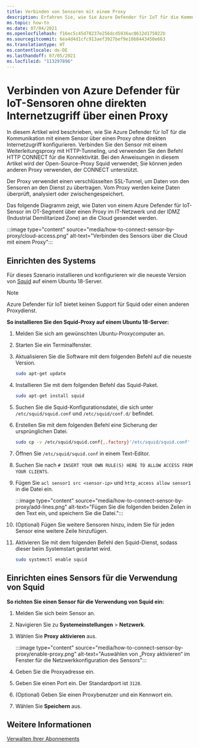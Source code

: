 ```yaml
---
title: Verbinden von Sensoren mit einem Proxy
description: Erfahren Sie, wie Sie Azure Defender für IoT für die Kommunikation mit einem Sensor über einen Proxy ohne direkten Internetzugriff konfigurieren.
ms.topic: how-to
ms.date: 07/04/2021
ms.openlocfilehash: f16ec5c45d78237e256dcd5936ac0612d175022b
ms.sourcegitcommit: 6ea4d4d1cfc913aef3927bef9e10b8443450e663
ms.translationtype: HT
ms.contentlocale: de-DE
ms.lasthandoff: 07/05/2021
ms.locfileid: "113297896"
---
```

# <a name="connect-azure-defender-for-iot-sensors-without-direct-internet-access-by-using-a-proxy"></a>Verbinden von Azure Defender für IoT-Sensoren ohne direkten Internetzugriff über einen Proxy 

In diesem Artikel wird beschrieben, wie Sie Azure Defender für IoT für die Kommunikation mit einem Sensor über einen Proxy ohne direkten Internetzugriff konfigurieren. Verbinden Sie den Sensor mit einem Weiterleitungsproxy mit HTTP-Tunneling, und verwenden Sie den Befehl HTTP CONNECT für die Konnektivität. Bei den Anweisungen in diesem Artikel wird der Open-Source-Proxy Squid verwendet; Sie können jeden anderen Proxy verwenden, der CONNECT unterstützt. 

Der Proxy verwendet einen verschlüsselten SSL-Tunnel, um Daten von den Sensoren an den Dienst zu übertragen. Vom Proxy werden keine Daten überprüft, analysiert oder zwischengespeichert. 

Das folgende Diagramm zeigt, wie Daten von einem Azure Defender für IoT-Sensor im OT-Segment über einen Proxy im IT-Netzwerk und der IDMZ (Industrial Demilitarized Zone) an die Cloud gesendet werden.

:::image type="content" source="media/how-to-connect-sensor-by-proxy/cloud-access.png" alt-text="Verbinden des Sensors über die Cloud mit einem Proxy":::

## <a name="set-up-your-system"></a>Einrichten des Systems

Für dieses Szenario installieren und konfigurieren wir die neueste Version von [Squid](http://www.squid-cache.org/) auf einem Ubuntu 18-Server.

> [!Note]
> Azure Defender für IoT bietet keinen Support für Squid oder einen anderen Proxydienst.

**So installieren Sie den Squid-Proxy auf einem Ubuntu 18-Server:**

1. Melden Sie sich am gewünschten Ubuntu-Proxycomputer an.

1. Starten Sie ein Terminalfenster.
 
1. Aktualisieren Sie die Software mit dem folgenden Befehl auf die neueste Version.

    ```bash
    sudo apt-get update 
    ```

1. Installieren Sie mit dem folgenden Befehl das Squid-Paket.

    ```bash
    sudo apt-get install squid 
    ```

1. Suchen Sie die Squid-Konfigurationsdatei, die sich unter `/etc/squid/squid.conf` und `/etc/squid/conf.d/` befindet.

1. Erstellen Sie mit dem folgenden Befehl eine Sicherung der ursprünglichen Datei.

    ```bash
    sudo cp -v /etc/squid/squid.conf{,.factory}'/etc/squid/squid.conf' -> '/etc/squid/squid.conf.factory sudo nano /etc/squid/squid.conf
    ```

1. Öffnen Sie `/etc/squid/squid.conf` in einem Text-Editor.

1. Suchen Sie nach `# INSERT YOUR OWN RULE(S) HERE TO ALLOW ACCESS FROM YOUR CLIENTS`.

1. Fügen Sie `acl sensor1 src <sensor-ip>` und `http_access allow sensor1` in die Datei ein.

    :::image type="content" source="media/how-to-connect-sensor-by-proxy/add-lines.png" alt-text="Fügen Sie die folgenden beiden Zeilen in den Text ein, und speichern Sie die Datei.":::

1. (Optional) Fügen Sie weitere Sensoren hinzu, indem Sie für jeden Sensor eine weitere Zeile hinzufügen.

1. Aktivieren Sie mit dem folgenden Befehl den Squid-Dienst, sodass dieser beim Systemstart gestartet wird.

    ```bash
    sudo systemctl enable squid 
    ```

## <a name="set-up-a-sensor-to-use-squid"></a>Einrichten eines Sensors für die Verwendung von Squid

**So richten Sie einen Sensor für die Verwendung von Squid ein:**

1. Melden Sie sich beim Sensor an.

1. Navigieren Sie zu **Systemeinstellungen** > **Netzwerk**.

1. Wählen Sie **Proxy aktivieren** aus.

    :::image type="content" source="media/how-to-connect-sensor-by-proxy/enable-proxy.png" alt-text="Auswählen von „Proxy aktivieren“ im Fenster für die Netzwerkkonfiguration des Sensors":::

1. Geben Sie die Proxyadresse ein.

1. Geben Sie einen Port ein. Der Standardport ist `3128`.

1. (Optional) Geben Sie einen Proxybenutzer und ein Kennwort ein.

1. Wählen Sie **Speichern** aus.

## <a name="see-also"></a>Weitere Informationen

[Verwalten Ihrer Abonnements](how-to-manage-subscriptions.md)
